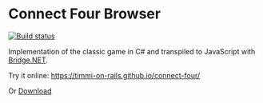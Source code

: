 # Connect Four Browser
[![Build status](https://ci.appveyor.com/api/projects/status/kqcouikby7w6wost/branch/master?svg=true)](https://ci.appveyor.com/project/timmi-on-rails/connect-four/branch/master)

Implementation of the classic game in C# and transpiled to JavaScript with [Bridge.NET](https://bridge.net/).

Try it online: https://timmi-on-rails.github.io/connect-four/

Or [Download](https://ci.appveyor.com/api/projects/timmi-on-rails/connect-four/artifacts/ConnectFour/bin/Release/ConnectFour.zip)
